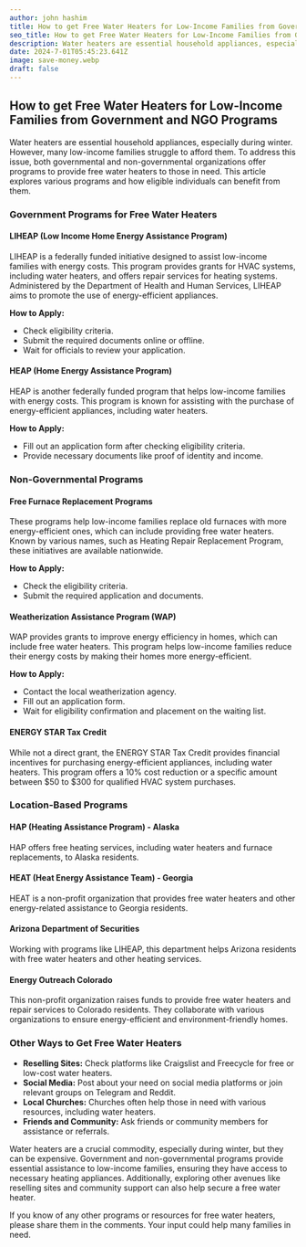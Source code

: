 ```yaml
---
author: john hashim
title: How to get Free Water Heaters for Low-Income Families from Government and NGO Programs
seo_title: How to get Free Water Heaters for Low-Income Families from Government and NGO Programs
description: Water heaters are essential household appliances, especially during winter. However, many low-income families struggle to afford them.
date: 2024-7-01T05:45:23.641Z
image: save-money.webp
draft: false
---
```


## How to get Free Water Heaters for Low-Income Families from Government and NGO Programs

Water heaters are essential household appliances, especially during winter. However, many low-income families struggle to afford them. To address this issue, both governmental and non-governmental organizations offer programs to provide free water heaters to those in need. This article explores various programs and how eligible individuals can benefit from them.

### Government Programs for Free Water Heaters

#### LIHEAP (Low Income Home Energy Assistance Program)
LIHEAP is a federally funded initiative designed to assist low-income families with energy costs. This program provides grants for HVAC systems, including water heaters, and offers repair services for heating systems. Administered by the Department of Health and Human Services, LIHEAP aims to promote the use of energy-efficient appliances.

**How to Apply:**
- Check eligibility criteria.
- Submit the required documents online or offline.
- Wait for officials to review your application.

#### HEAP (Home Energy Assistance Program)
HEAP is another federally funded program that helps low-income families with energy costs. This program is known for assisting with the purchase of energy-efficient appliances, including water heaters.

**How to Apply:**
- Fill out an application form after checking eligibility criteria.
- Provide necessary documents like proof of identity and income.

### Non-Governmental Programs

#### Free Furnace Replacement Programs
These programs help low-income families replace old furnaces with more energy-efficient ones, which can include providing free water heaters. Known by various names, such as Heating Repair Replacement Program, these initiatives are available nationwide.

**How to Apply:**
- Check the eligibility criteria.
- Submit the required application and documents.

#### Weatherization Assistance Program (WAP)
WAP provides grants to improve energy efficiency in homes, which can include free water heaters. This program helps low-income families reduce their energy costs by making their homes more energy-efficient.

**How to Apply:**
- Contact the local weatherization agency.
- Fill out an application form.
- Wait for eligibility confirmation and placement on the waiting list.

#### ENERGY STAR Tax Credit
While not a direct grant, the ENERGY STAR Tax Credit provides financial incentives for purchasing energy-efficient appliances, including water heaters. This program offers a 10% cost reduction or a specific amount between $50 to $300 for qualified HVAC system purchases.

### Location-Based Programs

#### HAP (Heating Assistance Program) - Alaska
HAP offers free heating services, including water heaters and furnace replacements, to Alaska residents.

#### HEAT (Heat Energy Assistance Team) - Georgia
HEAT is a non-profit organization that provides free water heaters and other energy-related assistance to Georgia residents.

#### Arizona Department of Securities
Working with programs like LIHEAP, this department helps Arizona residents with free water heaters and other heating services.

#### Energy Outreach Colorado
This non-profit organization raises funds to provide free water heaters and repair services to Colorado residents. They collaborate with various organizations to ensure energy-efficient and environment-friendly homes.

### Other Ways to Get Free Water Heaters

- **Reselling Sites:** Check platforms like Craigslist and Freecycle for free or low-cost water heaters.
- **Social Media:** Post about your need on social media platforms or join relevant groups on Telegram and Reddit.
- **Local Churches:** Churches often help those in need with various resources, including water heaters.
- **Friends and Community:** Ask friends or community members for assistance or referrals.

Water heaters are a crucial commodity, especially during winter, but they can be expensive. Government and non-governmental programs provide essential assistance to low-income families, ensuring they have access to necessary heating appliances. Additionally, exploring other avenues like reselling sites and community support can also help secure a free water heater.

If you know of any other programs or resources for free water heaters, please share them in the comments. Your input could help many families in need.